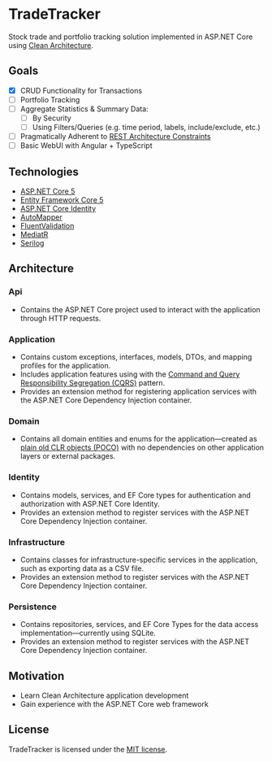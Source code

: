 # TradeTracker
Stock trade and portfolio tracking solution implemented in ASP.NET Core using [Clean Architecture](https://blog.cleancoder.com/uncle-bob/2012/08/13/the-clean-architecture.html).

## Goals
- [x] CRUD Functionality for Transactions
- [ ] Portfolio Tracking
- [ ] Aggregate Statistics & Summary Data:
  - [ ] By Security
  - [ ] Using Filters/Queries (e.g. time period, labels, include/exclude, etc.) 
- [ ] Pragmatically Adherent to [REST Architecture Constraints](https://restfulapi.net/rest-architectural-constraints/)
- [ ] Basic WebUI with Angular + TypeScript

## Technologies

* [ASP.NET Core 5](https://dotnet.microsoft.com/apps/aspnet)
* [Entity Framework Core 5](https://docs.microsoft.com/en-us/ef/core/)
* [ASP.NET Core Identity](https://docs.microsoft.com/en-us/aspnet/core/security/authentication/identity?view=aspnetcore-5.0&tabs=visual-studio)
* [AutoMapper](https://automapper.org/)
* [FluentValidation](https://fluentvalidation.net/)
* [MediatR](https://github.com/jbogard/MediatR)
* [Serilog](https://serilog.net/)

## Architecture

### Api
* Contains the ASP.NET Core project used to interact with the application through HTTP requests. 

### Application
* Contains custom exceptions, interfaces, models, DTOs, and mapping profiles for the application.
* Includes application features using with the [Command and Query Responsibility Segregation (CQRS)](https://docs.microsoft.com/en-us/azure/architecture/patterns/cqrs) pattern.
* Provides an extension method for registering application services with the ASP.NET Core Dependency Injection container.

### Domain
* Contains all domain entities and enums for the application&mdash;created as [plain old CLR objects (POCO)](https://en.wikipedia.org/wiki/Plain_old_CLR_object) with no dependencies on other application layers or external packages.

### Identity
* Contains models, services, and EF Core types for  authentication and authorization with ASP.NET Core Identity.
* Provides an extension method to register services with the ASP.NET Core Dependency Injection container.

### Infrastructure
* Contains classes for infrastructure-specific services in the application, such as exporting data as a CSV file. 
* Provides an extension method to register services with the ASP.NET Core Dependency Injection container.

### Persistence
* Contains repositories, services, and EF Core Types for the data access implementation&mdash;currently using SQLite.
* Provides an extension method to register services with the ASP.NET Core Dependency Injection container.

## Motivation
* Learn Clean Architecture application development
* Gain experience with the ASP.NET Core web framework

## License
TradeTracker is licensed under the [MIT license](LICENSE).
